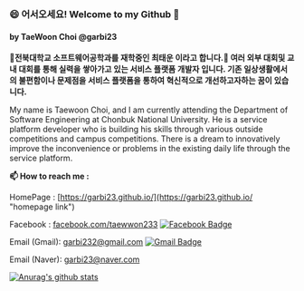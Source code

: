 ### 😄 어서오세요! Welcome to my Github 👋
#### by TaeWoon Choi @garbi23

__🌱전북대학교 소프트웨어공학과를 재학중인 최태운 이라고 합니다.🌱 여러 외부 대회및 교내 대회를 통해 실력을 쌓아가고 있는 서비스 플랫폼 개발자 입니다.
기존 일상생활에서의 불편함이나 문제점을 서비스 플랫폼을 통하여 혁신적으로 개선하고자하는 꿈이 있습니다.__

My name is Taewoon Choi, and I am currently attending the Department of Software Engineering at Chonbuk National University. 
He is a service platform developer who is building his skills through various outside competitions and campus competitions.
There is a dream to innovatively improve the inconvenience or problems in the existing daily life through the service platform.


__📫 How to reach me :__

HomePage : [https://garbi23.github.io/](https://garbi23.github.io/ "homepage link")

Facebook : [facebook.com/taewwon233](https://www.facebook.com/taewwon233, "facebook link")   [![Facebook Badge](https://img.shields.io/badge/facebook-1877f2?style=flat-square&logo=facebook&logoColor=white&link=https://www.facebook.com/taewwon233)](https://www.facebook.com/taewwon233)

Email (Gmail): garbi232@gmail.com  [![Gmail Badge](https://img.shields.io/badge/Gmail-d14836?style=flat-square&logo=Gmail&logoColor=white&link=mailto:garbi232@gmail.com)](mailto:garbi232@gmail.com)

Email (Naver): garbi23@naver.com



 [![Anurag's github stats](https://github-readme-stats.vercel.app/api?username=garbi23)](https://github.com/anuraghazra/github-readme-stats)
